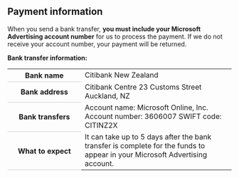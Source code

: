 ## Payment information

When you send a bank transfer, **you must include your Microsoft Advertising account number** for us to process the payment. If we do not receive your account number, your payment will be returned.

**Bank transfer information:**

<table>
  <tr>
    <th style="width:150;valign:top;border-bottom:solid 1px #ccc" scope="row">Bank name</th>
    <td>Citibank New Zealand</td>
  </tr>
  <tr>
    <th style="width:150;valign:top;border-bottom:solid 1px #ccc" scope="row">Bank address</th>
    <td>Citibank Centre 23 Customs Street 
            Auckland, NZ</td>
  </tr>
  <tr>
    <th style="width:150;valign:top;border-bottom:solid 1px #ccc" scope="row">Bank transfers</th>
    <td>
              Account name: Microsoft Online, Inc. 
              Account number: 3606007 
              SWIFT code: CITINZ2X
            </td>
  </tr>
  <tr>
    <th style="width:150;valign:top;border-bottom:solid 1px #ccc" scope="row">What to expect</th>
    <td>
              It can take up to 5 days after the bank transfer is complete for the funds to appear in your Microsoft Advertising account.
            </td>
  </tr>
</table>


